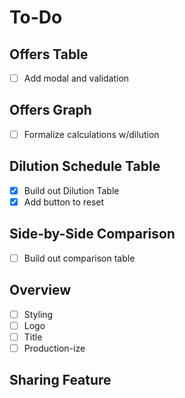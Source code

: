 # To-Do

## Offers Table
- [ ] Add modal and validation

## Offers Graph
- [ ] Formalize calculations w/dilution

## Dilution Schedule Table
- [x] Build out Dilution Table 
- [x] Add button to reset

## Side-by-Side Comparison
- [ ] Build out comparison table

## Overview
- [ ] Styling
- [ ] Logo
- [ ] Title
- [ ] Production-ize

## Sharing Feature
